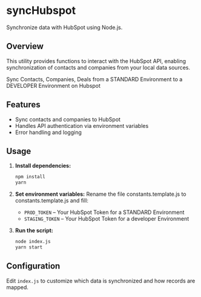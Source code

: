 # syncHubspot

Synchronize data with HubSpot using Node.js.

## Overview

This utility provides functions to interact with the HubSpot API, enabling synchronization of contacts and companies from your local data sources.

Sync Contacts, Companies, Deals from a STANDARD Environment to a DEVELOPER Environment on Hubspot

## Features

- Sync contacts and companies to HubSpot
- Handles API authentication via environment variables
- Error handling and logging

## Usage

1. **Install dependencies:**
    ```bash
    npm install
    yarn
    ```

2. **Set environment variables:**
    Rename the file constants.template.js to constants.template.js and fill: 
    - `PROD_TOKEN` – Your HubSpot Token for a STANDARD Environment
    - `STAGING_TOKEN` – Your HubSpot Token for a developer Environment 

3. **Run the script:**
    ```bash
    node index.js
    yarn start
    ```

## Configuration

Edit `index.js` to customize which data is synchronized and how records are mapped.
